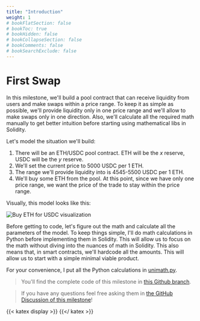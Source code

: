 ```yaml
---
title: "Introduction"
weight: 1
# bookFlatSection: false
# bookToc: true
# bookHidden: false
# bookCollapseSection: false
# bookComments: false
# bookSearchExclude: false
---
```


# First Swap

In this milestone, we'll build a pool contract that can receive liquidity from users and make swaps within a price range.
To keep it as simple as possible, we'll provide liquidity only in one price range and we'll allow to make swaps only in
one direction. Also, we'll calculate all the required math manually to get better intuition before starting using
mathematical libs in Solidity.

Let's model the situation we'll build:
1. There will be an ETH/USDC pool contract. ETH will be the $x$ reserve, USDC will be the $y$ reserve.
1. We'll set the current price to 5000 USDC per 1 ETH.
1. The range we'll provide liquidity into is 4545-5500 USDC per 1 ETH.
1. We'll buy some ETH from the pool. At this point, since we have only one price range, we want the price of the trade
to stay within the price range.

Visually, this model looks like this:

![Buy ETH for USDC visualization](/images/milestone_1/buy_eth_model.png)

Before getting to code, let's figure out the math and calculate all the parameters of the model. To keep things simple,
I'll do math calculations in Python before implementing them in Solidity. This will allow us to focus on the math
without diving into the nuances of math in Solidity. This also means that, in smart contracts, we'll hardcode all the
amounts. This will allow us to start with a simple minimal viable product.

For your convenience, I put all the Python calculations in [unimath.py](https://github.com/Jeiwan/uniswapv3-code/blob/main/unimath.py).

> You'll find the complete code of this milestone in [this Github branch](https://github.com/Jeiwan/uniswapv3-code/tree/milestone_1).

> If you have any questions feel free asking them in [the GitHub Discussion of this milestone](https://github.com/Jeiwan/uniswapv3-book/discussions/categories/milestone-1-first-swap)!

{{< katex display >}} {{</ katex >}}
